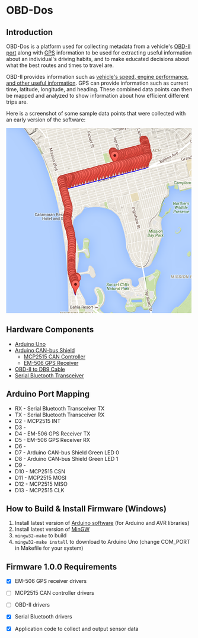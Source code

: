 OBD-Dos
=======

Introduction
------------

OBD-Dos is a platform used for collecting metadata from a vehicle's [OBD-II port](https://en.wikipedia.org/wiki/On-board_diagnostics) along with [GPS](https://en.wikipedia.org/wiki/Global_Positioning_System) information to be used for extracting useful information about an individual's driving habits, and to make educated decisions about what the best routes and times to travel are.

OBD-II provides information such as [vehicle's speed, engine performance, and other useful information](https://en.wikipedia.org/wiki/OBD-II_PIDs). GPS can provide information such as current time, latitude, longitude, and heading. These combined data points can then be mapped and analyzed to show information about how efficient different trips are.

Here is a screenshot of some sample data points that were collected with an early version of the software:

![Sample Route](res/images/sample_route.png)


Hardware Components
-------------------

* [Arduino Uno](https://www.arduino.cc/en/Main/arduinoBoardUno)
* [Arduino CAN-bus Shield](https://www.sparkfun.com/products/10039)
   * [MCP2515 CAN Controller](http://www.microchip.com/wwwproducts/devices.aspx?dDocName=en010406)
   * [EM-506 GPS Receiver](https://www.sparkfun.com/products/12751)
* [OBD-II to DB9 Cable](https://www.sparkfun.com/products/10087)
* [Serial Bluetooth Transceiver](http://www.amazon.com/dp/B00OLL9XH0)


Arduino Port Mapping
--------------------

* RX - Serial Bluetooth Transceiver TX
* TX - Serial Bluetooth Transceiver RX
* D2 - MCP2515 INT
* D3 -
* D4 - EM-506 GPS Receiver TX
* D5 - EM-506 GPS Receiver RX
* D6 -
* D7 - Arduino CAN-bus Shield Green LED 0
* D8 - Arduino CAN-bus Shield Green LED 1
* D9 -
* D10 - MCP2515 CSN
* D11 - MCP2515 MOSI
* D12 - MCP2515 MISO
* D13 - MCP2515 CLK


How to Build & Install Firmware (Windows)
-----------------------------------------

1. Install latest version of [Arduino software](https://www.arduino.cc/en/Main/Software) (for Arduino and AVR libraries)
2. Install latest version of [MinGW](http://www.mingw.org/)
3. ```mingw32-make``` to build
4. ```mingw32-make install``` to download to Arduino Uno (change COM_PORT in Makefile for your system)


Firmware 1.0.0 Requirements
---------------------------

- [x] EM-506 GPS receiver drivers
- [ ] MCP2515 CAN controller drivers
- [ ] OBD-II drivers
- [x] Serial Bluetooth drivers
- [x] Application code to collect and output sensor data

